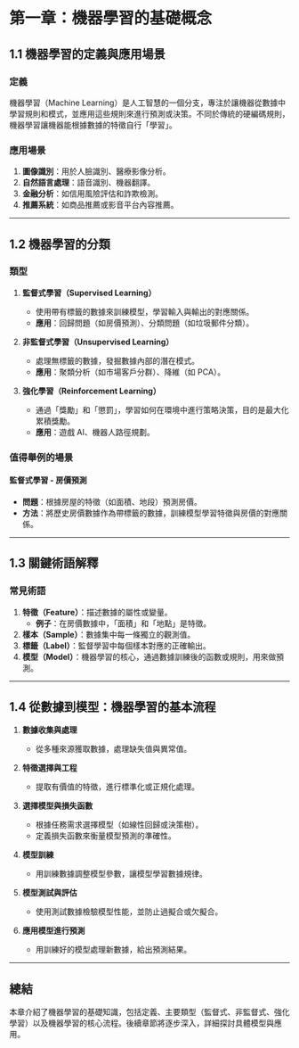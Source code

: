 # 第一章：機器學習的基礎概念

## 1.1 機器學習的定義與應用場景

### 定義
機器學習（Machine Learning）是人工智慧的一個分支，專注於讓機器從數據中學習規則和模式，並應用這些規則來進行預測或決策。不同於傳統的硬編碼規則，機器學習讓機器能根據數據的特徵自行「學習」。

### 應用場景
1. **圖像識別**：用於人臉識別、醫療影像分析。
2. **自然語言處理**：語音識別、機器翻譯。
3. **金融分析**：如信用風險評估和詐欺檢測。
4. **推薦系統**：如商品推薦或影音平台內容推薦。

---

## 1.2 機器學習的分類

### 類型
1. **監督式學習（Supervised Learning）**
   - 使用帶有標籤的數據來訓練模型，學習輸入與輸出的對應關係。
   - **應用**：回歸問題（如房價預測）、分類問題（如垃圾郵件分類）。

2. **非監督式學習（Unsupervised Learning）**
   - 處理無標籤的數據，發掘數據內部的潛在模式。
   - **應用**：聚類分析（如市場客戶分群）、降維（如 PCA）。

3. **強化學習（Reinforcement Learning）**
   - 通過「獎勵」和「懲罰」，學習如何在環境中進行策略決策，目的是最大化累積獎勵。
   - **應用**：遊戲 AI、機器人路徑規劃。

### 值得舉例的場景
#### 監督式學習 - 房價預測
- **問題**：根據房屋的特徵（如面積、地段）預測房價。
- **方法**：將歷史房價數據作為帶標籤的數據，訓練模型學習特徵與房價的對應關係。

---

## 1.3 關鍵術語解釋

### 常見術語
1. **特徵（Feature）**：描述數據的屬性或變量。
   - **例子**：在房價數據中，「面積」和「地點」是特徵。
2. **樣本（Sample）**：數據集中每一條獨立的觀測值。
3. **標籤（Label）**：監督學習中每個樣本對應的正確輸出。
4. **模型（Model）**：機器學習的核心，通過數據訓練後的函數或規則，用來做預測。

---

## 1.4 從數據到模型：機器學習的基本流程

1. **數據收集與處理**
   - 從多種來源獲取數據，處理缺失值與異常值。
   
2. **特徵選擇與工程**
   - 提取有價值的特徵，進行標準化或正規化處理。
   
3. **選擇模型與損失函數**
   - 根據任務需求選擇模型（如線性回歸或決策樹）。
   - 定義損失函數來衡量模型預測的準確性。

4. **模型訓練**
   - 用訓練數據調整模型參數，讓模型學習數據規律。

5. **模型測試與評估**
   - 使用測試數據檢驗模型性能，並防止過擬合或欠擬合。

6. **應用模型進行預測**
   - 用訓練好的模型處理新數據，給出預測結果。

---

## 總結
本章介紹了機器學習的基礎知識，包括定義、主要類型（監督式、非監督式、強化學習）以及機器學習的核心流程。後續章節將逐步深入，詳細探討具體模型與應用。

